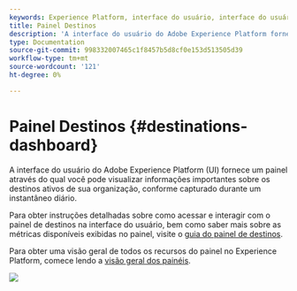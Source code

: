 ```yaml
---
keywords: Experience Platform, interface do usuário, interface do usuário, personalização, painel de uso de licença, painel, uso de licença, direito, consumo
title: Painel Destinos
description: 'A interface do usuário do Adobe Experience Platform fornece um painel pelo qual você pode visualizar informações importantes sobre os destinos ativos da sua organização. '
type: Documentation
source-git-commit: 998332007465c1f8457b5d8cf0e153d513505d39
workflow-type: tm+mt
source-wordcount: '121'
ht-degree: 0%

---
```



#  Painel Destinos  {#destinations-dashboard}

A interface do usuário do Adobe Experience Platform (UI) fornece um painel através do qual você pode visualizar informações importantes sobre os destinos ativos de sua organização, conforme capturado durante um instantâneo diário.

Para obter instruções detalhadas sobre como acessar e interagir com o painel de destinos na interface do usuário, bem como saber mais sobre as métricas disponíveis exibidas no painel, visite o [guia do painel de destinos](../dashboards/guides/destinations.md).

Para obter uma visão geral de todos os recursos do painel no Experience Platform, comece lendo a [visão geral dos painéis](../../dashboards/home.md).

![](images/destinations-dashboard/dashboard-overview.png)